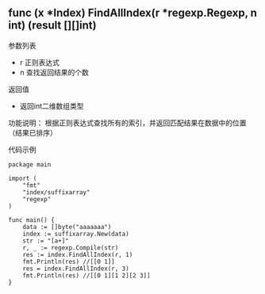 ## func (x *Index) FindAllIndex(r *regexp.Regexp, n int) (result [][]int)
参数列表

- r 正则表达式
- n 查找返回结果的个数

返回值

- 返回int二维数组类型

功能说明： 根据正则表达式查找所有的索引，并返回匹配结果在数据中的位置（结果已排序）

代码示例

	package main

	import (
		"fmt"
		"index/suffixarray"
		"regexp"
	)

	func main() {
		data := []byte("aaaaaaa")
		index := suffixarray.New(data)
		str := "[a+]"
		r, _ := regexp.Compile(str)
		res := index.FindAllIndex(r, 1)
		fmt.Println(res) //[[0 1]]
		res = index.FindAllIndex(r, 3)
		fmt.Println(res) //[[0 1][1 2][2 3]]
	}
